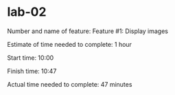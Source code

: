 # lab-02

Number and name of feature: Feature #1: Display images

Estimate of time needed to complete: 1 hour

Start time: 10:00

Finish time: 10:47

Actual time needed to complete: 47 minutes